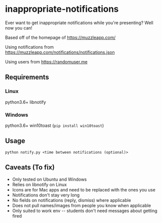 # inappropriate-notifications
Ever want to get inappropriate notifications while you're presenting? Well now you can!

Based off of the homepage of https://muzzleapp.com/

Using notifications from https://muzzleapp.com/notifications/notifications.json

Using users from https://randomuser.me

## Requirements
### Linux
python3.6+
libnotify

### Windows
python3.6+
win10toast (`pip install win10toast`)

## Usage
`python notify.py <time between notifications (optional)>`

## Caveats (To fix)
* Only tested on Ubuntu and Windows
* Relies on libnotify on Linux
* Icons are for Mac apps and need to be replaced with the ones you use
* Notifications don't stay very long
* No fields on notifications (reply, dismiss) where applicable
* Does not pull names/images from people you know when applicable
* Only suited to work env -- students don't need messages about getting fired
